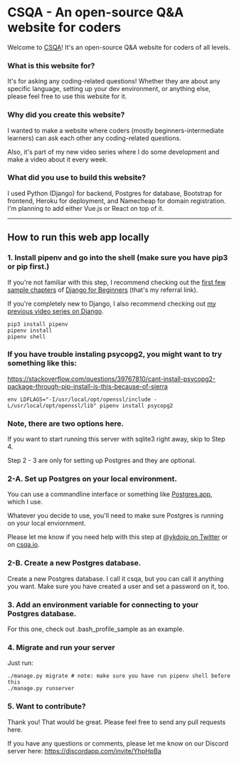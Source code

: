 # CSQA - An open-source Q&A website for coders

Welcome to [CSQA](https://csqa.io/)! It's an open-source Q&A website for coders of all levels.

### What is this website for?

It's for asking any coding-related questions! Whether they are about any specific language, setting up your dev environment, or anything else, please feel free to use this website for it.

### Why did you create this website?

I wanted to make a website where coders (mostly beginners-intermediate learners) can ask each other any coding-related questions.

Also, it's part of my new video series where I do some development and make a video about it every week.

### What did you use to build this website?

I used Python (Django) for backend, Postgres for database, Bootstrap for frontend, Heroku for deployment, and Namecheap for domain registration. I'm planning to add either Vue.js or React on top of it.

---

## How to run this web app locally

### 1. Install pipenv and go into the shell (make sure you have pip3 or pip first.)

If you're not familiar with this step, I recommend checking out the [first few sample chapters](https://djangoforbeginners.com/initial-setup/) of [Django for Beginners](https://gumroad.com/a/173585523) (that's my referral link).

If you're completely new to Django, I also recommend checking out [my previous video series on Django](https://www.youtube.com/watch?v=UyQn0BhVqNU&list=PLBZBJbE_rGRXBhJNdKbN7IUy-ctlOFxA1).
```
pip3 install pipenv
pipenv install
pipenv shell
```

### If you have trouble instaling psycopg2, you might want to try something like this:

https://stackoverflow.com/questions/39767810/cant-install-psycopg2-package-through-pip-install-is-this-because-of-sierra

```
env LDFLAGS="-I/usr/local/opt/openssl/include -L/usr/local/opt/openssl/lib" pipenv install psycopg2
```

### Note, there are two options here.

If you want to start running this server with sqlite3 right away, skip to Step 4.

Step 2 - 3 are only for setting up Postgres and they are optional.

### 2-A. Set up Postgres on your local environment.

You can use a commandline interface or something like [Postgres.app](https://postgresapp.com/), which I use.

Whatever you decide to use, you'll need to make sure Postgres is running on your local enviornment.

Please let me know if you need help with this step at [@ykdojo on Twitter](https://twitter.com/ykdojo) or on [csqa.io](https://csqa.io/).

### 2-B. Create a new Postgres database.

Create a new Postgres database. I call it csqa, but you can call it anything you want. Make sure you have created a user and set a password on it, too.

### 3. Add an environment variable for connecting to your Postgres database.

For this one, check out .bash_profile_sample as an example.

### 4. Migrate and run your server

Just run:

```
./manage.py migrate # note: make sure you have run pipenv shell before this
./manage.py runserver
```

### 5. Want to contribute?

Thank you! That would be great. Please feel free to send any pull requests here.

If you have any questions or comments, please let me know on our Discord server here: https://discordapp.com/invite/YhpHpBa
